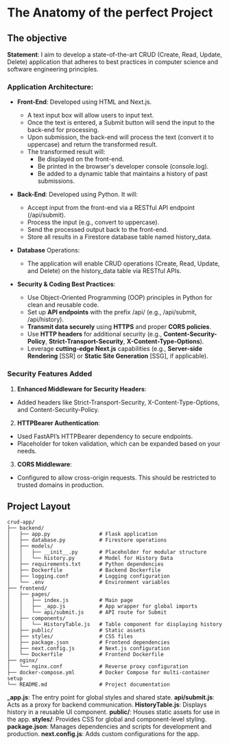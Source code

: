 # The Anatomy of the perfect Project

## The objective
**Statement**: I aim to develop a state-of-the-art CRUD (Create, Read, Update, Delete) application that adheres to best practices in computer science and software engineering principles.

### Application Architecture:
- **Front-End**: Developed using HTML and Next.js.
  - A text input box will allow users to input text.
  - Once the text is entered, a Submit button will send the input to the back-end for processing.
  - Upon submission, the back-end will process the text (convert it to uppercase) and return the transformed result.
  - The transformed result will:
    - Be displayed on the front-end.
    - Be printed in the browser's developer console (console.log).
    - Be added to a dynamic table that maintains a history of past submissions.

- **Back-End**: Developed using Python. It will:
  - Accept input from the front-end via a RESTful API endpoint (/api/submit).
  - Process the input (e.g., convert to uppercase).
  - Send the processed output back to the front-end.
  - Store all results in a Firestore database table named history_data.

- **Database** Operations:
  - The application will enable CRUD operations (Create, Read, Update, and Delete) on the history_data table via RESTful APIs.

- **Security & Coding Best Practices**:
  - Use Object-Oriented Programming (OOP) principles in Python for clean and reusable code.
  - Set up **API endpoints** with the prefix /api/ (e.g., /api/submit, /api/history).
  - **Transmit data securely** using **HTTPS** and proper **CORS policies**.
  - Use **HTTP headers** for additional security (e.g., **Content-Security-Policy**, **Strict-Transport-Security**, **X-Content-Type-Options**).
  - Leverage **cutting-edge Next.js** capabilities (e.g., **Server-side Rendering** [SSR] or **Static Site Generation** [SSG], if applicable).
 
### Security Features Added
1. **Enhanced Middleware for Security Headers**:
  - Added headers like Strict-Transport-Security, X-Content-Type-Options, and Content-Security-Policy.

2. **HTTPBearer Authentication**:
  -   Used FastAPI’s HTTPBearer dependency to secure endpoints.
  -   Placeholder for token validation, which can be expanded based on your needs.

3. **CORS Middleware**:
  - Configured to allow cross-origin requests. This should be restricted to trusted domains in production.

 ## Project Layout
 ```
 crud-app/
├── backend/
│   ├── app.py                # Flask application
│   ├── database.py           # Firestore operations
│   ├── models/
│   │   ├── __init__.py       # Placeholder for modular structure
│   │   └── history.py        # Model for History Data
│   ├── requirements.txt      # Python dependencies
│   ├── Dockerfile            # Backend Dockerfile
│   ├── logging.conf          # Logging configuration
│   └── .env                  # Environment variables
├── frontend/
│   ├── pages/
│   │   ├── index.js          # Main page
│   │   ├── _app.js           # App wrapper for global imports
│   │   └── api/submit.js     # API route for Submit
│   ├── components/
│   │   └── HistoryTable.js   # Table component for displaying history
│   ├── public/               # Static assets
│   ├── styles/               # CSS files
│   ├── package.json          # Frontend dependencies
│   ├── next.config.js        # Next.js configuration
│   └── Dockerfile            # Frontend Dockerfile
├── nginx/
│   └── nginx.conf            # Reverse proxy configuration
├── docker-compose.yml        # Docker Compose for multi-container setup
└── README.md                 # Project documentation
```

**_app.js**: The entry point for global styles and shared state.
**api/submit.js**: Acts as a proxy for backend communication.
**HistoryTable.js**: Displays history in a reusable UI component.
**public/**: Houses static assets for use in the app.
**styles/**: Provides CSS for global and component-level styling.
**package.json**: Manages dependencies and scripts for development and production.
**next.config.js**: Adds custom configurations for the app.
